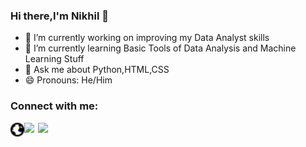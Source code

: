 ### Hi there,I'm Nikhil 👋


- 🔭 I’m currently working on improving my Data Analyst skills
- 🌱 I’m currently learning Basic Tools of Data Analysis and Machine Learning Stuff
- 💬 Ask me about Python,HTML,CSS
- 😄 Pronouns: He/Him


### Connect with me:

[<img align="left"  width="22px" src="https://raw.githubusercontent.com/iconic/open-iconic/master/svg/globe.svg" />][website]
[<img align="left"  width="22px" src="https://cdn.jsdelivr.net/npm/simple-icons@v3/icons/twitter.svg" />][twitter]
[<img align="left"  width="22px" src="https://cdn.jsdelivr.net/npm/simple-icons@v3/icons/linkedin.svg" />][linkedin]

[website]: https://.com
[twitter]: https://twitter.com/Nikhilboggavar2
[linkedin]: https://www.linkedin.com/in/nikhil-boggavarapu-5514081b6/
